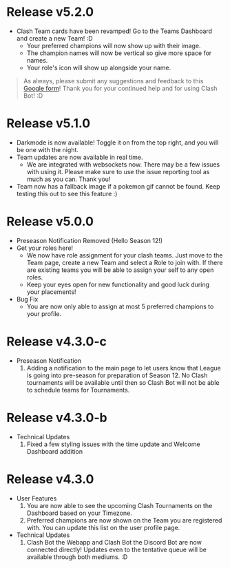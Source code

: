 # Release v5.2.0
- Clash Team cards have been revamped! Go to the Teams Dashboard and create a new Team! :D
  - Your preferred champions will now show up with their image.
  - The champion names will now be vertical so give more space for names.
  - Your role's icon will show up alongside your name.
> As always, please submit any suggestions and feedback to this [Google form](https://forms.gle/Yb5mG55M189drWXV7)! Thank you for your continued help and for using Clash Bot! :D
  

# Release v5.1.0
- Darkmode is now available! Toggle it on from the top right, and you will be one with the night.
- Team updates are now available in real time.
    - We are integrated with websockets now. There may be a few issues with using it. Please make sure to use the issue reporting tool as much as you can. Thank you!
- Team now has a fallback image if a pokemon gif cannot be found. Keep testing this out to see this feature :) 

# Release v5.0.0
- Preseason Notification Removed (Hello Season 12!)
- Get your roles here!
    - We now have role assignment for your clash teams. Just move to the Team page, create a new Team and select a Role to join with. If there are existing teams you will be able to assign your self to any open roles.
    - Keep your eyes open for new functionality and good luck during your placements!
- Bug Fix
    - You are now only able to assign at most 5 preferred champions to your profile.

# Release v4.3.0-c
- Preseason Notification
    1. Adding a notification to the main page to let users know that League is going into pre-season for preparation of Season 12. No Clash tournaments will be available until then so Clash Bot will not be able to schedule teams for Tournaments.

# Release v4.3.0-b
- Technical Updates
    1. Fixed a few styling issues with the time update and Welcome Dashboard addition

# Release v4.3.0
- User Features
    1. You are now able to see the upcoming Clash Tournaments on the Dashboard based on your Timezone.
    2. Preferred champions are now shown on the Team you are registered with. You can update this list on the user profile page.
- Technical Updates
    1. Clash Bot the Webapp and Clash Bot the Discord Bot are now connected directly! Updates even to the tentative queue will be available through both mediums. :D
